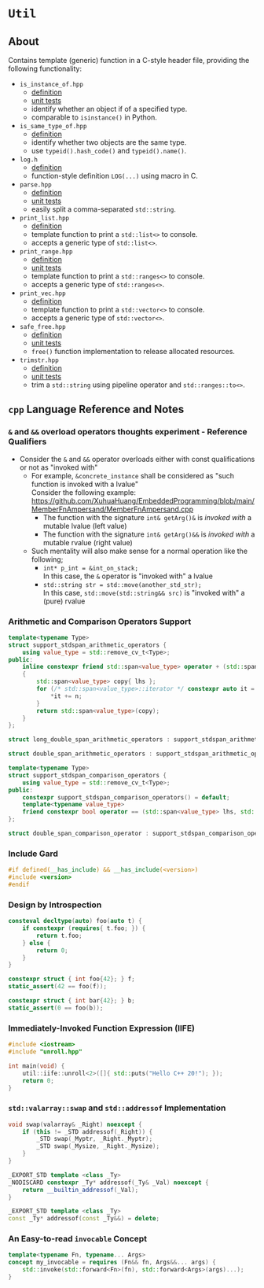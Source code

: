 # `Util`

## About

Contains template (generic) function in a C-style header file, providing the following functionality:

- `is_instance_of.hpp`
  - [definition](./is_instance_of.hpp)
  - [unit tests](./tests/test_is_instance_of.cpp)
  - identify whether an object if of a specified type.
  - comparable to `isinstance()` in Python.
- `is_same_type_of.hpp`
  - [definition](./is_same_type.hpp)
  - identify whether two objects are the same type.
  - use `typeid().hash_code()` and `typeid().name()`.
- `log.h`
  - [definition](./log.h)
  - function-style definition `LOG(...)` using macro in C.
- `parse.hpp`
  - [definition](./parse.hpp)
  - [unit tests](./tests/test_parse_str.cpp)
  - easily split a comma-separated `std::string`.
- `print_list.hpp`
  - [definition](./print_list.hpp)
  - template function to print a `std::list<>` to console.
  - accepts a generic type of `std::list<>`.
- `print_range.hpp`
  - [definition](./print_range.hpp)
  - [unit tests](./tests/test_print_range.cpp)
  - template function to print a `std::ranges<>` to console.
  - accepts a generic type of `std::ranges<>`.
- `print_vec.hpp`
  - [definition](./print_vec.hpp)
  - template function to print a `std::vector<>` to console.
  - accepts a generic type of `std::vector<>`.
- `safe_free.hpp`
  - [definition](./safe_free.hpp)
  - [unit tests](./tests/test_safe_free.cpp)
  - `free()` function implementation to release allocated resources.
- `trimstr.hpp`
  - [definition](./trimstr.hpp)
  - [unit tests](./tests/gtest_trim_str.cpp)
  - trim a `std::string` using pipeline operator and `std::ranges::to<>`.

## `cpp` Language Reference and Notes

### `&` and `&&` overload operators thoughts experiment - **Reference Qualifiers**

- Consider the `&` and `&&` operator overloads either with const qualifications or not as "invoked with"
  - For example, `&concrete_instance` shall be considered as "such function is invoked with a lvalue"  
    Consider the following example: <https://github.com/XuhuaHuang/EmbeddedProgramming/blob/main/MemberFnAmpersand/MemberFnAmpersand.cpp>
    - The function with the signature `int& getArg()&` is _invoked with_ a mutable lvalue (left value)
    - The function with the signature `int& getArg()&&` is _invoked with_ a mutable rvalue (right value)
  - Such mentality will also make sense for a normal operation like the following;
    - `int* p_int = &int_on_stack;`  
      In this case, the `&` operator is "invoked with" a lvalue
    - `std::string str = std::move(another_std_str);`  
      In this case, `std::move(std::string&& src)` is "invoked with" a (pure) rvalue

### Arithmetic and Comparison Operators Support

```cpp
template<typename Type>
struct support_stdspan_arithmetic_operators {
    using value_type = std::remove_cv_t<Type>;
public:
    inline constexpr friend std::span<value_type> operator + (std::span<value_type> lhs, const value_type n)
    {
        std::span<value_type> copy{ lhs };
        for (/* std::span<value_type>::iterator */ constexpr auto it = copy.begin(); it != copy.end(); it++) {
            *it += n;
        }
        return std::span<value_type>(copy);
    }
};

struct long_double_span_arithmetic_operators : support_stdspan_arithmetic_operators<long double> {};

struct double_span_arithmetic_operators : support_stdspan_arithmetic_operators<double> {};

template<typename Type>
struct support_stdspan_comparison_operators {
    using value_type = std::remove_cv_t<Type>;
public:
    constexpr support_stdspan_comparison_operators() = default;
    template<typename value_type>
    friend constexpr bool operator == (std::span<value_type> lhs, std::span<value_type> rhs) { return true; }
};

struct double_span_comparison_operator : support_stdspan_comparison_operators<double> {};
```

### Include Gard

```cpp
#if defined(__has_include) && __has_include(<version>)
#include <version>
#endif
```

### Design by Introspection

```cpp
consteval decltype(auto) foo(auto t) {
    if constexpr (requires{ t.foo; }) {
        return t.foo;
    } else {
        return 0;
    }
}

constexpr struct { int foo{42}; } f;
static_assert(42 == foo(f));

constexpr struct { int bar{42}; } b;
static_assert(0 == foo(b));
```

### Immediately-Invoked Function Expression (IIFE)

```cpp
#include <iostream>
#include "unroll.hpp"

int main(void) {
    util::iife::unroll<2>([]{ std::puts("Hello C++ 20!"); });
    return 0;
}
```

### `std::valarray::swap` and `std::addressof` Implementation

```cpp
void swap(valarray& _Right) noexcept {
    if (this != _STD addressof(_Right)) {
        _STD swap(_Myptr, _Right._Myptr);
        _STD swap(_Mysize, _Right._Mysize);
    }
}

_EXPORT_STD template <class _Ty>
_NODISCARD constexpr _Ty* addressof(_Ty& _Val) noexcept {
    return __builtin_addressof(_Val);
}

_EXPORT_STD template <class _Ty>
const _Ty* addressof(const _Ty&&) = delete;
```

### An Easy-to-read `invocable` Concept

```cpp
template<typename Fn, typename... Args>
concept my_invocable = requires (Fn&& fn, Args&&... args) {
    std::invoke(std::forward<Fn>(fn), std::forward<Args>(args)...);
}
```
